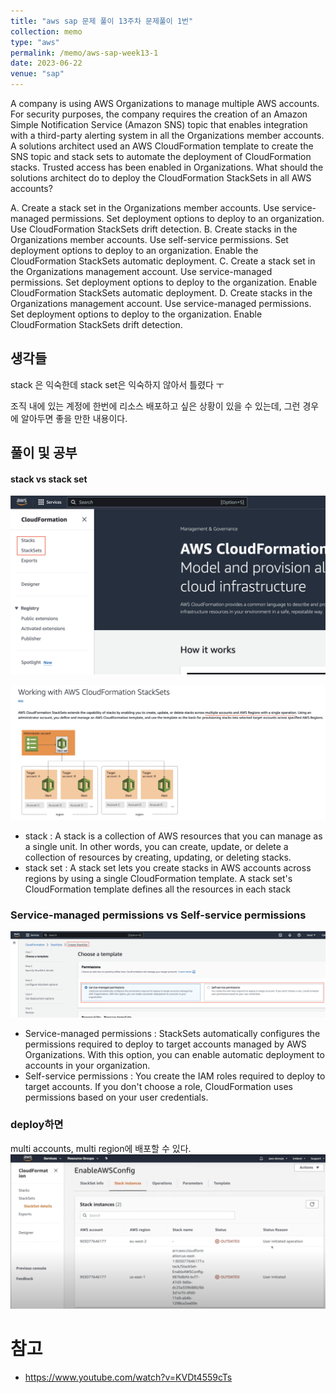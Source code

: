 ```yaml
---
title: "aws sap 문제 풀이 13주차 문제풀이 1번"
collection: memo
type: "aws"
permalink: /memo/aws-sap-week13-1
date: 2023-06-22
venue: "sap"
---
```


A company is using AWS Organizations to manage multiple AWS accounts. For security purposes, the company requires the creation of an Amazon Simple Notification Service (Amazon SNS) topic that enables integration with a third-party alerting system in all the Organizations member accounts.
A solutions architect used an AWS CloudFormation template to create the SNS topic and stack sets to automate the deployment of CloudFormation stacks. Trusted access has been enabled in Organizations.
What should the solutions architect do to deploy the CloudFormation StackSets in all AWS accounts?

A. Create a stack set in the Organizations member accounts. Use service-managed permissions. Set deployment options to deploy to an organization. Use CloudFormation StackSets drift detection.
B. Create stacks in the Organizations member accounts. Use self-service permissions. Set deployment options to deploy to an organization. Enable the CloudFormation StackSets automatic deployment.
C. Create a stack set in the Organizations management account. Use service-managed permissions. Set deployment options to deploy to the organization. Enable CloudFormation StackSets automatic deployment.
D. Create stacks in the Organizations management account. Use service-managed permissions. Set deployment options to deploy to the organization. Enable CloudFormation StackSets drift detection.


## 생각들

stack 은 익숙한데 stack set은 익숙하지 않아서 틀렸다 ㅜ

조직 내에 있는 계정에 한번에 리소스 배포하고 싶은 상황이 있을 수 있는데, 그런 경우에 알아두면 좋을 만한 내용이다.

## 풀이 및 공부 

#### stack vs stack set

![](/assets/2023-06-23-15-27-12.png)

![](/assets/2023-06-23-15-32-56.png)

- stack : A stack is a collection of AWS resources that you can manage as a single unit. In other words, you can create, update, or delete a collection of resources by creating, updating, or deleting stacks. 
- stack set : A stack set lets you create stacks in AWS accounts across regions by using a single CloudFormation template. A stack set's CloudFormation template defines all the resources in each stack

### Service-managed permissions vs Self-service permissions

![](/assets/2023-06-23-15-40-19.png)

- Service-managed permissions : StackSets automatically configures the permissions required to deploy to target accounts managed by AWS Organizations. With this option, you can enable automatic deployment to accounts in your organization.
- Self-service permissions : You create the IAM roles required to deploy to target accounts. If you don't choose a role, CloudFormation uses permissions based on your user credentials.

### deploy하면

multi accounts, multi region에 배포할 수 있다.
![](/assets/2023-06-23-15-47-49.png)

# 참고 

- https://www.youtube.com/watch?v=KVDt4559cTs

